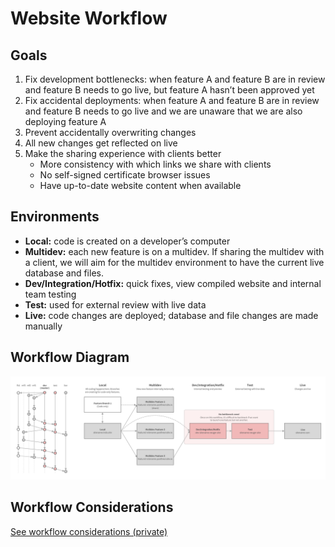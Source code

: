 # Website Workflow

## Goals
1. Fix development bottlenecks: when feature A and feature B are in review and feature B needs to go live, but feature A hasn’t been approved yet
2. Fix accidental deployments: when feature A and feature B are in review and feature B needs to go live and we are unaware that we are also deploying feature A
3. Prevent accidentally overwriting changes
4. All new changes get reflected on live
5. Make the sharing experience with clients better
    * More consistency with which links we share with clients
    * No self-signed certificate browser issues
    * Have up-to-date website content when available

## Environments
* **Local:** code is created on a developer’s computer
* **Multidev:** each new feature is on a multidev. If sharing the multidev with a client, we will aim for the multidev environment to have the current live database and files.
* **Dev/Integration/Hotfix:** quick fixes, view compiled website and internal team testing
* **Test:** used for external review with live data
* **Live:** code changes are deployed; database and file changes are made manually

## Workflow Diagram
![Neuger website workflow diagram](images/digital-team-workflow-2020-07.png)

## Workflow Considerations
[See workflow considerations (private)](https://docs.google.com/spreadsheets/d/1re-2sJKqzBTwzXAgNnww9pzS0a2O2DqiJVuBqluvhbU/edit#gid=0)
